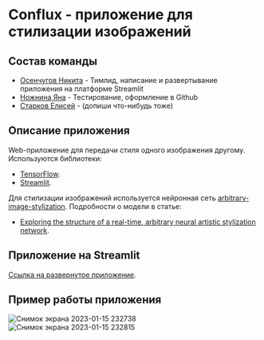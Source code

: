 # Conflux - приложение для стилизации изображений

## Состав команды
* [Осенчугов Никита](https://github.com/SectorSpark) - Тимлид, написание и развертывание приложения на платформе Streamlit
* [Ножнина Яна](https://github.com/YanaNozhnina) - Тестирование, оформление в Github
* [Старков Елисей](https://github.com/Ashen-Elish) - (допиши что-нибудь тоже)

## Описание приложения
Web-приложение для передачи стиля одного изображения другому. Используются библиотеки:

- [TensorFlow](https://www.tensorflow.org/).
- [Streamlit](https://streamlit.io/).

Для стилизации изображений используется нейронная сеть [arbitrary-image-stylization](https://tfhub.dev/google/magenta/arbitrary-image-stylization-v1-256/2). Подробности о модели в статье:

- [Exploring the structure of a real-time, arbitrary neural artistic stylization network](https://arxiv.org/abs/1705.06830).

## Приложение на Streamlit
[Ссылка на развернутое приложение](https://yananozhnina-pi-project-clf-main-r0b0ej.streamlit.app/). 

## Пример работы приложения

![Снимок экрана 2023-01-15 232738](https://user-images.githubusercontent.com/122021948/212559993-c03515bd-1755-45db-bb01-5052294161a7.png)
![Снимок экрана 2023-01-15 232815](https://user-images.githubusercontent.com/122021948/212559998-f98258c6-3d3e-4a69-9875-48da639e1018.png)
